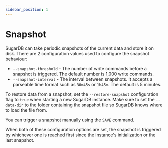```yaml
---
sidebar_position: 1
---
```


# Snapshot

SugarDB can take periodic snapshots of the current data and store it on disk. There are 2 configuration values used to configure the snapshot behaviour:

- `--snapshot-threshold` - The number of write commands before a snapshot is triggered. The default number is 1,000 write commands.
- `--snapshot-interval` - The interval between snapshots. It accepts a parseable time format such as `30m45s` or `1h45m`. The default is 5 minutes.

To restore data from a snapshot, set the `--restore-snapshot` configuration flag to `true` when starting a new SugarDB instance. Make sure to set the `--data-dir` to the folder containing the snapshot file so SugarDB knows where to load the file from.

You can trigger a snapshot manually using the `SAVE` command.

When both of these configuration options are set, the snapshot is triggered by whichever one is reached first since the instance's initialization or the last snapshot.
